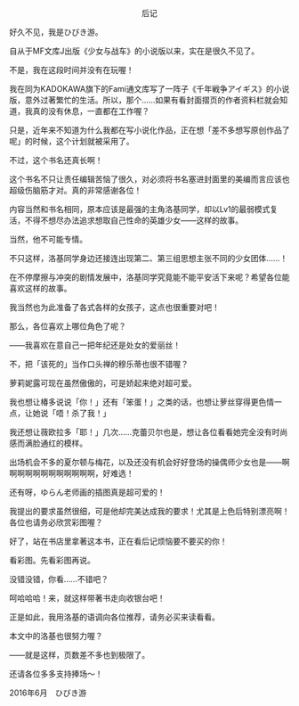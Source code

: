 <p align="center">后记</p>

好久不见，我是ひびき游。

自从于MF文库J出版《少女与战车》的小说版以来，实在是很久不见了。

不是，我在这段时间并没有在玩喔！

我在同为KADOKAWA旗下的Fami通文库写了一阵子《千年戦争アイギス》的小说版，意外过著繁忙的生活。所以，那个……如果有看封面摺页的作者资料栏就会知道，我真的没有休息，一直都在工作喔？

只是，近年来不知道为什么我都在写小说化作品，正在想「差不多想写原创作品了呢」的时候，这个计划就被采用了。

不过，这个书名还真长啊！

这个书名不只让责任编辑苦恼了很久，对必须将书名塞进封面里的美编而言应该也超级伤脑筋才对。真的非常感谢各位！

内容当然和书名相同，原本应该是最强的主角洛基同学，却以Lv1的最弱模式复活，不得不想尽办法追求想取自己性命的英雄少女——这样的故事。

当然，他不可能专情。

不只这样，洛基同学身边还接连出现第二、第三组思想主张不同的少女团体……！

在不停摩擦与冲突的剧情发展中，洛基同学究竟能不能平安活下来呢？希望各位能喜欢这样的故事。

我当然也为此准备了各式各样的女孩子，这点也很重要对吧！

那么，各位喜欢上哪位角色了呢？

——我喜欢在意自己一把年纪还是处女的爱丽丝！

不，把「该死的」当作口头禅的穆乐蒂也很不错喔？

萝莉妮露可现在虽然傲傲的，可是娇起来绝对超可爱。

我也想让椿多说说「你！」还有「笨蛋！」之类的话，也想让萝丝穿得更色情一点，让她说「唔！杀了我！」

我还想让薇欧拉多「耶！」几次……克蕾贝尔也是，想让各位看看她完全没有时尚感而满脸通红的模样。

出场机会不多的夏尔顿与梅花，以及还没有机会好好登场的操偶师少女也是——啊啊啊啊啊啊啊啊啊啊啊啊，好难选！

还有呀，ゆらん老师画的插图真是超可爱的！

我提出的要求虽然很细，可是他却完美达成我的要求！尤其是上色后特别漂亮啊！各位也请务必欣赏彩图喔？

好了，站在书店里拿著这本书，正在看后记烦恼要不要买的你！

看彩图。先看彩图再说。

没错没错，你看……不错吧？

呵哈哈哈！来，就这样带著书走向收银台吧！

正是如此，我用洛基的语调向各位推荐，请务必买来读看看。

本文中的洛基也很努力喔？

——就是这样，页数差不多也到极限了。

还请各位多多支持捧场～！

2016年6月　ひびき游

